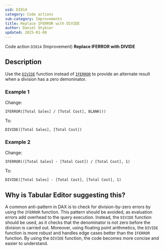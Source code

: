 ```yaml
---
uid: DI014
category: Code actions
sub-category: Improvements
title: Replace IFERROR with DIVIDE
author: Daniel Otykier
updated: 2025-01-08
---
```


Code action `DI014` (Improvement) **Replace IFERROR with DIVIDE**

## Description

Use the [`DIVIDE`](https://dax.guide/DIVIDE) function instead of [`IFERROR`](https://dax.guide/IFERROR) to provide an alternate result when a division has a zero demoninator.

### Example 1

Change:

```dax
IFERROR([Total Sales] / [Total Cost], BLANK())
```

To:

```dax
DIVIDE([Total Sales], [Total Cost])
```

### Example 2

Change:

```dax
IFERROR(([Total Sales] - [Total Cost]) / [Total Cost], 1)
```

To:

```dax
DIVIDE([Total Sales] - [Total Cost], [Total Cost], 1)
```

## Why is Tabular Editor suggesting this?

A common anti-pattern in DAX is to check for division-by-zero errors by using the `IFERROR` function. This pattern should be avoided, as evaluation errors add overhead to the query execution. Instead, the `DIVIDE` function should be used, as it checks that the denominator is not zero before the division is carried out. Moreover, using floating point arithmetics, the `DIVIDE` function is more robust and handles edge cases better than the `IFERROR` function. By using the `DIVIDE` function, the code becomes more concise and easier to understand.